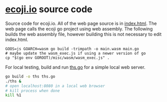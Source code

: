 # [ecoji.io](https://ecoji.io) source code

Source code for ecoji.io. All of the web page source is in [index.html](index.html).  The web page calls the ecoji go project using web assembly.  The following builds the web assembly file, however building this is not necessary to edit index.html.

```
GOOS=js GOARCH=wasm go build -trimpath -o main.wasm main.go
# maybe update the wasm_exec.js if using a newer version of go
cp "$(go env GOROOT)/misc/wasm/wasm_exec.js" .
```

For local testing, build and run [ths.go](ths.go) for a simple local web server.

```bash
go build -o ths ths.go
./ths &
# open localhost:8080 in a local web browser
# kill process when done
kill %1
```
